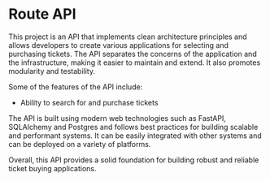 # Route API

This project is an API that implements clean architecture principles and allows developers to create various applications for selecting and purchasing tickets. The API separates the concerns of the application and the infrastructure, making it easier to maintain and extend. It also promotes modularity and testability.

Some of the features of the API include:

* Ability to search for and purchase tickets

The API is built using modern web technologies such as FastAPI, SQLAlchemy and Postgres and follows best practices for building scalable and performant systems. It can be easily integrated with other systems and can be deployed on a variety of platforms.

Overall, this API provides a solid foundation for building robust and reliable ticket buying applications.
